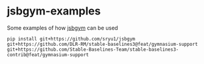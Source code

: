 # jsbgym-examples
Some examples of how [jsbgym](https://github.com/sryu1/jsbgym) can be used

```console
pip install git+https://github.com/sryu1/jsbgym git+https://github.com/DLR-RM/stable-baselines3@feat/gymnasium-support git+https://github.com/Stable-Baselines-Team/stable-baselines3-contrib@feat/gymnasium-support
```
